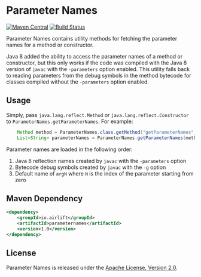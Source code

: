 # Parameter Names
[![Maven Central](https://img.shields.io/maven-central/v/io.airlift/parameternames.svg?label=Maven%20Central)](https://search.maven.org/#search%7Cga%7C1%7Cg%3A%22io.airlift%22%20AND%20a%3A%22parameternames%22)
[![Build Status](https://travis-ci.org/airlift/parameternames.svg?branch=master)](https://travis-ci.org/airlift/parameternames)

Parameter Names contains utility methods for fetching the parameter names for a
method or constructor.

Java 8 added the ability to access the parameter names of a method or 
constructor, but this only works if the code was compiled with the Java 8 
version of `javac` with the `-parameters` option enabled.  This utility
falls back to reading parameters from the debug symbols in the method
bytecode for classes compiled without the `-parameters` option enabled.

## Usage

Simply, pass `java.lang.reflect.Method` or `java.lang.reflect.Constructor` to 
`ParameterNames.getParameterNames`. For example:

```java
    Method method = ParameterNames.class.getMethod("getParameterNames", Executable.class);
    List<String> parameterNames = ParameterNames.getParameterNames(method);
```

Parameter names are loaded in the following order:

1. Java 8 reflection names created by `javac` with the `-parameters` option
2. Bytecode debug symbols created by `javac` with the `-g` option
3. Default name of `argN` where `N` is the index of the parameter starting from zero

## Maven Dependency

```xml 
<dependency>
    <groupId>io.airlift</groupId>
    <artifactId>parameternames</artifactId>
    <version>1.0</version>
</dependency>
```

## License

Parameter Names is released under the [Apache License, Version 2.0](http://www.apache.org/licenses/LICENSE-2.0).
